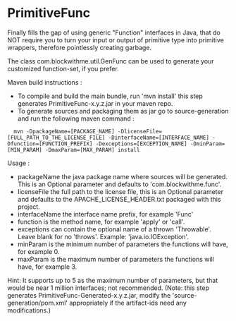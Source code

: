 PrimitiveFunc
=============

Finally fills the gap of using generic "Function" interfaces in Java, that do NOT require you to turn your input or output of primitive type into primitive wrappers, therefore pointlessly creating garbage.

The class com.blockwithme.util.GenFunc can be used to generate your customized function-set, if you prefer. 

Maven build instructions :

* To compile and build the main bundle, run 'mvn install' this step generates PrimitiveFunc-x.y.z.jar in your maven repo.
* To generate sources and packaging them as jar go to source-generation and run the following maven command :

```
  mvn -DpackageName=[PACKAGE_NAME] -DlicenseFile=[FULL_PATH_TO_THE_LICENSE_FILE] -DinterfaceName=[INTERFACE_NAME] -Dfunction=[FUNCTION_PREFIX] -Dexceptions=[EXCEPTION_NAME] -DminParam=[MIN_PARAM] -DmaxParam=[MAX_PARAM] install
```  

Usage :
  * packageName the java package name where sources will be generated. This is an Optional parameter and defaults to 'com.blockwithme.func'.
  * licenseFile the full path to the license file, this is an Optional parameter and defaults to the APACHE_LICENSE_HEADER.txt packaged with this project.
  * interfaceName the interface name prefix, for example 'Func'
  * function is the method name, for example 'apply' or 'call'.
  * exceptions can contain the optional name of a thrown 'Throwable'. Leave blank for no 'throws'. Example: 'java.io.IOException'.
  * minParam is the minimum number of parameters the functions will have, for example 0.
  * maxParam is the maximum number of parameters the functions will have, for example 3.
  
  Hint: It supports up to 5 as the maximum number of parameters, but that would be near 1 million interfaces; not recommended.
  (Note: this step generates PrimitiveFunc-Generated-x.y.z.jar, modify the 'source-generation/pom.xml' appropriately if the artifact-ids need any modifications.)
